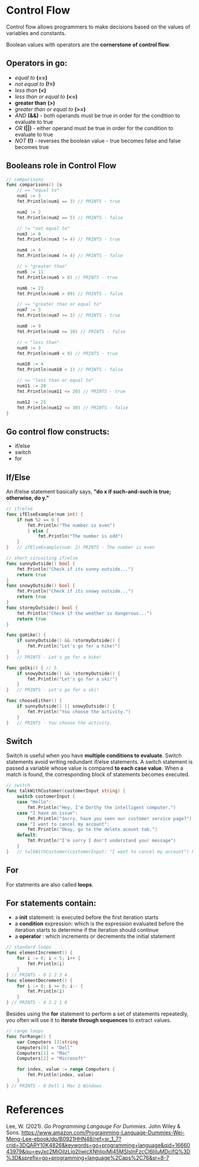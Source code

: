 # Control Flow 

Control flow allows programmers to make decisions based on the values of variables and constants.

Boolean values with operators are the **cornerstone of control flow**.  

## Operators in go: 
- *equal to* **(==)** 
- *not equal to*	**(!=)** 
- *less than* 	**(<)** 
- *less than or equal to* 	**(<=)** 
- **greater than** 		**(>)**
- *greater than or equal to* 	**(>=)** 
- *AND* 	**(&&)** 	- both operands must be true in order for the condition to evaluate to true 
- *OR* 	**(||)** 		- either operand must be true in order for the condition to evaluate to true 
- *NOT* 	**(!)** 		- reverses the boolean value - true becomes false and false becomes true 

## Booleans role in Control Flow
 
``` go 
// comparisons 
func comparisons() {s
	// == "equal to"
	num1 := 3
	fmt.Println(num1 == 3) // PRINTS - true

	num2 := 2
	fmt.Println(num2 == 5) // PRINTS - false

	// != "not equal to"
	num3 := 0
	fmt.Println(num3 != 4) // PRINTS - true

	num4 := 4
	fmt.Println(num4 != 4) // PRINTS - false

	// > "greater than"
	num5 := 11
	fmt.Println(num5 > 8) // PRINTS - true

	num6 := 23
	fmt.Println(num6 > 99) // PRINTS - false

	// >= "greater than or equal to"
	num7 := 3
	fmt.Println(num7 >= 3) // PRINTS - true

	num8 := 9
	fmt.Println(num8 >= 10) // PRINTS - false

	// < "less than"
	num9 := 3
	fmt.Println(num9 < 9) // PRINTS - true

	num10 := 4
	fmt.Println(num10 < 1) // PRINTS - false

	// <= "less than or equal to"
	num11 := 20
	fmt.Println(num11 <= 20) // PRINTS - true

	num12 := 25
	fmt.Println(num12 <= 30) // PRINTS - false
}
```  
## Go control flow constructs: 
- if/else  
- switch 
- for 

## If/Else 
An if/else statement basically says, **"do x if such-and-such is true; otherwise, do y."** 
 
``` go 
// if/else 
func ifElseExample(num int) {
	if num %2 == 0 {
		fmt.Println("The number is even")
		} else {
			fmt.Println("The number is odd")
	}	
}	// ifElseExample(num: 2) PRINTS - The number is even 
``` 

``` go 
// short circuiting if/else
func sunnyOutside() bool { 
	fmt.Println("Check if its sunny outside...")
	return true
}
func snowyOutside() bool {
	fmt.Println("Check if its snowy outside...")
	return true
}
func stormyOutside() bool { 
	fmt.Println("Check if the weather is dangerous...")
	return true
}

func goHike() { 
	if sunnyOutside() && !stormyOutside() {
		fmt.Println("Let's go for a hike!")
	}				
}	// PRINTS - Let's go for a hike!

func goSki() { // 5
	if snowyOutside() && !stormyOutside() {
		fmt.Println("Let's go for a ski!")
	}				
}	// PRINTS - Let's go for a ski!

func chooseEither() {
	if sunnyOutside() || snowyOutside() { 
		fmt.Println("You choose the activity.")
	}
}	// PRINTS - You choose the activity.
``` 

## Switch  
Switch is useful when you have **multiple conditions to evaluate**. Switch statements avoid writing redundant if/else statements. A switch statement is passed a variable whose value is compared **to each case value**. When a match is found, the corresponding block of statements becomes executed. 

``` go 
// switch
func talkWithCustomer(customerInput string) {
	switch customerInput {
	case "Hello":
		fmt.Println("Hey, I'm Dorthy the intelligent computer.")
	case "I have an issue":
		fmt.Println("Sorry, have you seen our customer service page?")
	case "I want to cancel my account":
		fmt.Println("Okay, go to the delete acount tab.")
	default:
		fmt.Println("I'm sorry I don't understand your message")
	}
}	// talkWithCustomer(customerInput: "I want to cancel my account") PRINTS - Okay, go to the delete tab
``` 

## For 
For statments are also called **loops**. 

## For statements contain: 
- a **init** statement: is executed before the first iteration starts 
- a **condition** expression: which is the expression evaluated before the iteration starts to determine if the iteration should continue
- a **operator** : which increments or decrements the initial statement


``` go 
// standard loops
func elementIncrement() {
	for i := 0; i < 5; i++ {
		fmt.Println(i)
	}
} // PRINTS - 0 1 2 3 4
func elementDecrement() {
	for i := 0; i >= 0; i-- {
		fmt.Println(i)
	}
} // PRINTS - 4 3 2 1 0
``` 
Besides using the **for** statement to perform a set of statements repeatedly, you often will use it to **iterate through sequences** to extract values. 

``` go 
// range loops
func forRange() {
	var Computers [3]string
	Computers[0] = "Dell"
	Computers[1] = "Mac"
	Computers[2] = "Microsoft"

	for index, value := range Computers {
		fmt.Println(index, value)
	}
} // PRINTS - 0 Dell 1 Mac 2 Windows
``` 
# References 
Lee, W. (2021). *Go Programming Langauge For Dummies*. John Wiley & Sons. <https://www.amazon.com/Programming-Language-Dummies-Wei-Meng-Lee-ebook/dp/B0921HHN48/ref=sr_1_7?crid=3DQARY10K4826&keywords=go+programming+language&qid=1666043979&qu=eyJxc2MiOiIzLjg2IiwicXNhIjoiMi45MSIsInFzcCI6IjIuMDcifQ%3D%3D&sprefix=go+programming+language%2Caps%2C76&sr=8-7>
